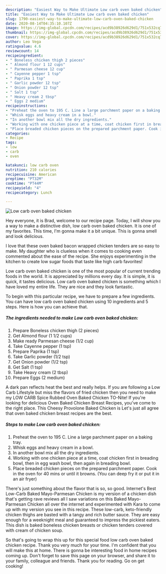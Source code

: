 ```yaml
---
description: "Easiest Way to Make Ultimate Low carb oven baked chicken"
title: "Easiest Way to Make Ultimate Low carb oven baked chicken"
slug: 1790-easiest-way-to-make-ultimate-low-carb-oven-baked-chicken
date: 2020-08-14T04:35:10.107Z
image: https://img-global.cpcdn.com/recipes/acd9b38926d629d1/751x532cq70/low-carb-oven-baked-chicken-recipe-main-photo.jpg
thumbnail: https://img-global.cpcdn.com/recipes/acd9b38926d629d1/751x532cq70/low-carb-oven-baked-chicken-recipe-main-photo.jpg
cover: https://img-global.cpcdn.com/recipes/acd9b38926d629d1/751x532cq70/low-carb-oven-baked-chicken-recipe-main-photo.jpg
author: Leo Vega
ratingvalue: 4.6
reviewcount: 14
recipeingredient:
- " Boneless chicken thigh 2 pieces"
- " Almond flour 1 12 cups"
- " Parmesan cheese 12 cup"
- " Cayenne pepper 1 tsp"
- " Paprika 1 tsp"
- " Garlic powder 12 tsp"
- " Onion powder 12 tsp"
- " Salt 1 tsp"
- " Heavy cream 2 tbsp"
- " Eggs 2 medium"
recipeinstructions:
- "Preheat the oven to 195 C. Line a large parchment paper on a baking tray."
- "Whisk eggs and heavy cream in a bowl."
- "In another bowl mix all the dry ingredients."
- "Working with one chicken piece at a time, coat chicken first in breading bowl, then in egg wash bowl, then again in breading bowl."
- "Place breaded chicken pieces on the prepared parchment paper. Cook in the oven for 40 mins or until it browns. (You can deep fry it or put it in an air fryer)"
categories:
- Recipe
tags:
- low
- carb
- oven

katakunci: low carb oven 
nutrition: 210 calories
recipecuisine: American
preptime: "PT32M"
cooktime: "PT44M"
recipeyield: "4"
recipecategory: Lunch

---
```



![Low carb oven baked chicken](https://img-global.cpcdn.com/recipes/acd9b38926d629d1/751x532cq70/low-carb-oven-baked-chicken-recipe-main-photo.jpg)

Hey everyone, it is Brad, welcome to our recipe page. Today, I will show you a way to make a distinctive dish, low carb oven baked chicken. It is one of my favorites. This time, I'm gonna make it a bit unique. This is gonna smell and look delicious.

I love that these oven baked bacon wrapped chicken tenders are so easy to make. My daughter who is clueless when it comes to cooking even commented about the ease of the recipe. She enjoys experimenting in the kitchen to create low sugar foods that taste like high carb favorites!

Low carb oven baked chicken is one of the most popular of current trending foods in the world. It is appreciated by millions every day. It is simple, it is quick, it tastes delicious. Low carb oven baked chicken is something which I have loved my entire life. They are nice and they look fantastic.


To begin with this particular recipe, we have to prepare a few ingredients. You can have low carb oven baked chicken using 10 ingredients and 5 steps. Here is how you can achieve that.

<!--inarticleads1-->

##### The ingredients needed to make Low carb oven baked chicken:

1. Prepare  Boneless chicken thigh (2 pieces)
1. Get  Almond flour (1 1/2 cups)
1. Make ready  Parmesan cheese (1/2 cup)
1. Take  Cayenne pepper (1 tsp)
1. Prepare  Paprika (1 tsp)
1. Take  Garlic powder (1/2 tsp)
1. Get  Onion powder (1/2 tsp)
1. Get  Salt (1 tsp)
1. Take  Heavy cream (2 tbsp)
1. Prepare  Eggs (2 medium)


A dark pan reflects heat the best and really helps. If you are following a Low Carb Lifestyle but miss the flavors of fried chicken then you need to make my LOW CARB Spice Rubbed Oven Baked Chicken TO-Nite! If you&#39;re looking for delicious Oven Baked Chicken Breast Recipes, you&#39;ve come to the right place. This Cheesy Provolone Baked Chicken is Let&#39;s just all agree that oven baked chicken breast recipes are the best. 

<!--inarticleads2-->

##### Steps to make Low carb oven baked chicken:

1. Preheat the oven to 195 C. Line a large parchment paper on a baking tray.
1. Whisk eggs and heavy cream in a bowl.
1. In another bowl mix all the dry ingredients.
1. Working with one chicken piece at a time, coat chicken first in breading bowl, then in egg wash bowl, then again in breading bowl.
1. Place breaded chicken pieces on the prepared parchment paper. Cook in the oven for 40 mins or until it browns. (You can deep fry it or put it in an air fryer)


There&#39;s just something about the flavor that is so, so good. Internet&#39;s Best Low-Carb Baked Mayo-Parmesan Chicken is my version of a chicken dish that&#39;s getting rave reviews all I saw variations on this Baked Mayo-Parmesan Chicken all over the internet and experimented with Kara to come up with my version you see in this recipe. These low-carb, keto-friendly chicken thighs are basted with a tangy and rich butter sauce. They are easy enough for a weeknight meal and guaranteed to impress the pickiest eaters. This dish is baked boneless chicken breasts or chicken tenders covered with cream of chicken soup. 

So that's going to wrap this up for this special food low carb oven baked chicken recipe. Thank you very much for your time. I'm confident that you will make this at home. There is gonna be interesting food in home recipes coming up. Don't forget to save this page on your browser, and share it to your family, colleague and friends. Thank you for reading. Go on get cooking!

